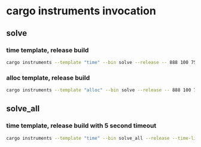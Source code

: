 # cargo instruments invocation

## solve

### time template, release build

```sh
cargo instruments --template "time" --bin solve --release -- 888 100 75 50 25 10 9
```

### alloc template, release build

```sh
cargo instruments --template "alloc" --bin solve --release -- 888 100 75 50 25 10 9
```

## solve_all

### time template, release build with 5 second timeout

```sh
cargo instruments --template "time" --bin solve_all --release --time-limit 5000
```
